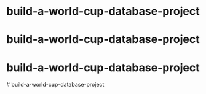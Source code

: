 # build-a-world-cup-database-project
# build-a-world-cup-database-project
# build-a-world-cup-database-project
#   b u i l d - a - w o r l d - c u p - d a t a b a s e - p r o j e c t  
 